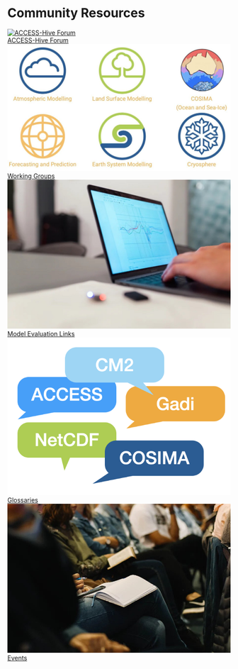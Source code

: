 # Community Resources

<div class="card-container">
    <a href="https://forum.access-hive.org.au/" class="vertical-card aspect-ratio1to1" target="_blank">
        <div class="card-image-container">
            <img class="img-contain white-background" src="/assets/access_hive_forum_icon.png" alt="ACCESS-Hive Forum">
        </div>
        <div class="card-text-container   bold">ACCESS-Hive Forum</div>
    </a>
    <a href="community_working_groups" class="vertical-card aspect-ratio1to1">
        <div class="card-image-container">
            <img class="img-contain white-background" src="../assets/community_workinggroups.jpg" alt="Working Groups">
        </div>
        <div class="card-text-container   bold">Working Groups</div>
    </a>
    <a href="community_med" class="vertical-card aspect-ratio1to1">
        <div class="card-image-container">
            <img class="img-cover" src="../assets/community_medlinks.jpg" alt="Model Evaluation Links">
        </div>
        <div class="card-text-container   bold">Model Evaluation Links</div>
    </a>
    <a href="glossaries" class="vertical-card aspect-ratio1to1">
        <div class="card-image-container">
            <img class="img-cover" src="../assets/glossary.png" alt="Glossaries">
        </div>
        <div class="card-text-container   bold">Glossaries</div>
    </a>
    <a href="https://www.access-nri.org.au/community/events/" class="vertical-card aspect-ratio1to1" target="_blank">
        <div class="card-image-container">
            <img class="img-cover" src="../assets/events_2.jpg" alt="Events">
        </div>
        <div class="card-text-container   bold">Events</div>
    </a>
    
</div>